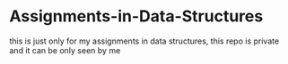 # Assignments-in-Data-Structures
this is just only for my assignments in data structures, this repo is private and it can be only seen by me

